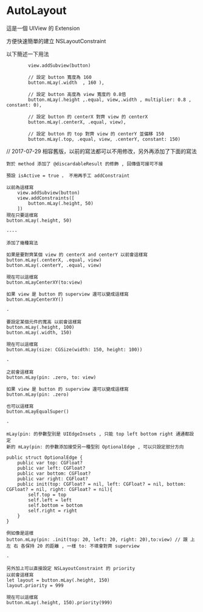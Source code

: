 # AutoLayout

這是一個 UIView 的 Extension

方便快速簡單的建立 NSLayoutConstraint

以下簡述一下用法

            view.addSubview(button)

            // 設定 button 寬度為 160
            button.mLay(.width  , 160 ),

            // 設定 button 高度為 view 寬度的 0.8倍
            button.mLay(.height ,.equal, view,.width , multiplier: 0.8 , constant: 0),
            
            // 設定 button 的 centerX 對齊 view 的 centerX
            button.mLay(.centerX, .equal, view),
            
            // 設定 button 的 top 對齊 view 的 centerY 並偏移 150
            button.mLay(.top, .equal, view, .centerY, constant: 150)


// 2017-07-29
    相容舊版，以前的寫法都可以不用修改，另外再添加了下面的寫法

    對於 method 添加了 @discardableResult 的修飾 , 回傳值可接可不接

    預設 isActive = true ， 不用再手工 addConstraint
    
    以前為這樣寫
        view.addSubview(button)
        view.addConstraints([
            button.mLay(.height, 50)
        ])
    現在只要這樣寫
    button.mLay(.height, 50)

    ----

    添加了幾種寫法

    如果是要對齊某個 view 的 centerX and centerY 以前會這樣寫
    button.mLay(.centerX, .equal, view)
    button.mLay(.centerY, .equal, view)

    現在可以這樣寫
    button.mLayCenterXY(to:view)
    
    如果 view 是 button 的 superview 還可以變成這樣寫
    button.mLayCenterXY()

    -

    要設定某個元件的寬高 以前會這樣寫
    button.mLay(.height, 100)
    button.mLay(.width, 150)
    
    現在可以這樣寫
    button.mLay(size: CGSize(width: 150, height: 100))

    -

    之前會這樣寫 
    button.mLay(pin: .zero, to: view)

    如果 view 是 button 的 superview 還可以變成這樣寫
    button.mLay(pin: .zero)

    也可以這樣寫
    button.mLayEqualSuper()

    -

    mLay(pin: 的參數型別是 UIEdgeInsets , 只能 top left bottom right 通通都設定
    新的 mLay(pin: 的參數添加接受另一種型別 OptionalEdge , 可以只設定部分方向

    public struct OptionalEdge {
        public var top: CGFloat?
        public var left: CGFloat?
        public var bottom: CGFloat?
        public var right: CGFloat?
        public init(top: CGFloat? = nil, left: CGFloat? = nil, bottom: CGFloat? = nil, right: CGFloat? = nil){
            self.top = top
            self.left = left
            self.bottom = bottom
            self.right = right
        }
    }

    例如像是這樣
    button.mLay(pin: .init(top: 20, left: 20, right: 20),to:view) // 跟 上 左 右 各保持 20 的距離 , 一樣 to: 不填會對齊 superview

    -
    
    另外加上可以直接設定 NSLayoutConstraint 的 priority
    以前會這樣寫
    let layout = button.mLay(.height, 150)
    layout.priority = 999

    現在可以這樣寫
    button.mLay(.height, 150).priority(999)











